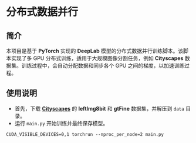 # 分布式数据并行

## 简介
本项目是基于 **PyTorch** 实现的 **DeepLab** 模型的分布式数据并行训练脚本。该脚本实现了多 GPU 分布式训练，适用于大规模图像分割任务，例如 **Cityscapes** 数据集。训练过程中，会自动分配数据和同步各个 GPU 之间的梯度，以加速训练过程。

## 使用说明
- 首先，下载 **[Cityscapes](https://www.cityscapes-dataset.com/)** 的 **leftImg8bit** 和 **gtFine** 数据集，并解压到 `data` 目录。
- 运行 `main.py` 开始训练并最终保存模型。
```
CUDA_VISIBLE_DEVICES=0,1 torchrun --nproc_per_node=2 main.py
```